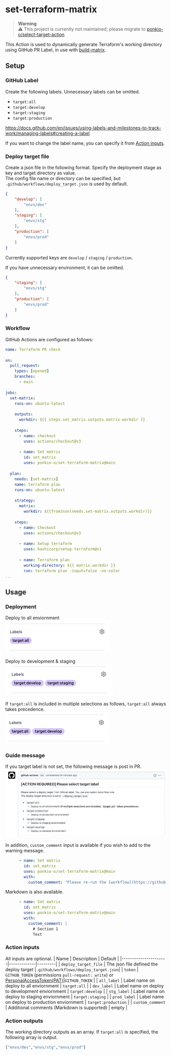 # set-terraform-matrix
> **Warning**  
> :warning: This project is currently not maintained; please migrate to [ponkio-o/select-target-action](https://github.com/ponkio-o/select-target-action)

This Action is used to dynamically generate Terraform's working directory using GitHub PR Label, in use with [build-matrix](https://docs.github.com/en/actions/using-jobs/using-a-build-matrix-for-your-jobs).

## Setup
### GitHub Label
Create the following labels. Unnecessary labels can be omitted.

- `target:all`
- `target:develop`
- `target:staging`
- `target:production`

https://docs.github.com/en/issues/using-labels-and-milestones-to-track-work/managing-labels#creating-a-label

If you want to change the label name, you can specify it from [Action inputs](#action-inputs).

### Deploy target file
Create a json file in the following format. Specify the deployment stage as key and target directory as value.  
The config file name or directory can be specified, but `.github/workflows/deploy_target.json` is used by default.

```json
{
    "develop": [
        "envs/dev"
    ],
    "staging": [
        "envs/stg"
    ],
    "production": [
        "envs/prod"
    ]
}
```
Currently supported keys are `develop` / `staging` / `production`.

If you have unnecessary environment, it can be omitted.
```json
{
    "staging": [
        "envs/stg"
    ],
    "production": [
        "envs/prod"
    ]
}
```

### Workflow
GitHub Actions are configured as follows:
```yaml
name: Terraform PR check

on:
  pull_request:
    types: [opened]
    branches:
      - main

jobs:
  set-matrix:
    runs-on: ubuntu-latest

    outputs:
      workdir: ${{ steps.set_matrix.outputs.matrix-workdir }}

    steps:
      - name: checkout
        uses: actions/checkout@v3

      - name: Set matrix
        id: set_matrix
        uses: ponkio-o/set-terraform-matrix@main

  plan:
    needs: [set-matrix]
    name: terraform plan
    runs-on: ubuntu-latest

    strategy:
      matrix:
        workdir: ${{fromJson(needs.set-matrix.outputs.workdir)}}

    steps:
      - name: Checkout
        uses: actions/checkout@v3

      - name: Setup terraform
        uses: hashicorp/setup-terraform@v1

      - name: Terraform plan
        working-directory: ${{ matrix.workdir }}
        run: terraform plan -input=false -no-color
...
```

## Usage
### Deployment
Deploy to all enviornment  
![image](./images/deploy_to_all.png)

Deploy to development & staging  
![image](./images/deploy_to_dev_and_stg.png)

If `target:all` is included in multiple selections as follows, `target:all` always takes precedence.  
![image](./images/include_target_all.png)

### Guide message
If you target label is not set, the following message is post in PR.  
![image](./images/message.png)

In addition, `custom_comment` input is available if you wish to add to the warning message.
```yaml
      - name: Set matrix
        id: set_matrix
        uses: ponkio-o/set-terraform-matrix@main
        with:
          custom_comment: "Please re-run the [workflow](https://github.com/ponkio-o/set-terraform-matrix/actions)"
```
Markdown is also available.
```yaml
      - name: Set matrix
        id: set_matrix
        uses: ponkio-o/set-terraform-matrix@main
        with:
          custom_comment: |
            # Section 1
            Text
```

### Action inputs
All inputs are optional.
| Name                 | Description | Default |
|----------------------|-------------|---------|
| `deploy_target_file` | The json file defined the deploy target |`.github/workflows/deploy_target.json`|
| `token`              | `GITHUB_TOKEN` (permissions `pull-request: write`) or [PersonalAccessToken(PAT)](https://docs.github.com/en/authentication/keeping-your-account-and-data-secure/creating-a-personal-access-token)|`GITHUB_TOKEN` |
| `all_label`          | Label name on deploy to all enviornment | `target:all` |
| `dev_label`          | Label name on deploy to development enviornment | `target:develop` |
| `stg_label`          | Label name on deploy to staging enviornment | `target:staging` |
| `prod_label`         | Label name on deploy to production enviornment | `target:production` |
| `custom_comment`     | Additional comments (Markdown is supported) | empty |

### Action outputs
The working directory outputs as an array. If `target:all` is specified, the following array is output.
```bash
["envs/dev","envs/stg","envs/prod"]
```
